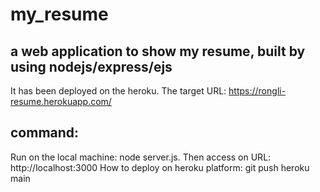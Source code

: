 # my_resume
## a web application to show my resume, built by using nodejs/express/ejs
It has been deployed on the heroku. The target URL: https://rongli-resume.herokuapp.com/

## command:
Run on the local machine: node server.js. Then access on URL: http://localhost:3000
How to deploy on heroku platform: git push heroku main

